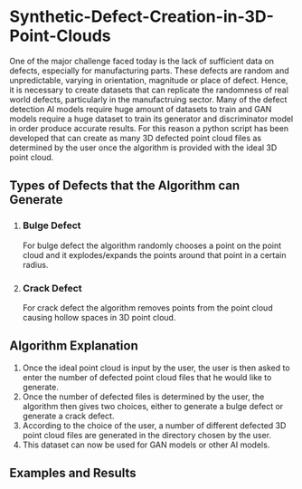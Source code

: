 # Synthetic-Defect-Creation-in-3D-Point-Clouds

One of the major challenge faced today is the lack of sufficient data on defects, especially for manufacturing parts. These defects are random and unpredictable, varying in orientation, magnitude or place of defect. Hence, it is necessary to create datasets that can replicate the randomness of real world defects, particularly in the manufactruing sector. Many of the defect detection AI models require huge amount of datasets to train and GAN models require a huge dataset to train its generator and discriminator model in order produce accurate results. For this reason a python script has been developed that can create as many 3D defected point cloud files as determined by the user once the algorithm is provided with the ideal 3D point cloud.

## Types of Defects that the Algorithm can Generate

1. ### Bulge Defect
   For bulge defect the algorithm randomly chooses a point on the point cloud and it explodes/expands the points around that point in a certain radius.

2. ### Crack Defect
   For crack defect the algorithm removes points from the point cloud causing hollow spaces in 3D point cloud.

## Algorithm Explanation

1. Once the ideal point cloud is input by the user, the user is then asked to enter the number of defected point cloud files that he would like to generate.
2. Once the number of defected files is determined by the user, the algorithm then gives two choices, either to generate a bulge defect or generate a crack defect.
3. According to the choice of the user, a number of different defected 3D point cloud files are generated in the directory chosen by the user.
4. This dataset can now be used for GAN models or other AI models.

## Examples and Results
